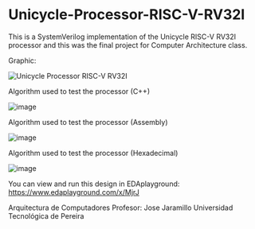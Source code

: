 # Unicycle-Processor-RISC-V-RV32I
This is a SystemVerilog implementation of the Unicycle RISC-V RV32I processor and this was the final project for Computer Architecture class.

Graphic:

![Unicycle Processor RISC-V RV32I](https://user-images.githubusercontent.com/70237090/129923809-883d605d-2b93-405d-b5be-8454890d7700.png)

Algorithm used to test the processor (C++)

![image](https://user-images.githubusercontent.com/70237090/129925250-0fb15a0d-a2c1-475c-ad5a-86a6329ef325.png)

Algorithm used to test the processor (Assembly)

![image](https://user-images.githubusercontent.com/70237090/129925467-832a5f30-37e5-4dd4-b268-bc3686f43224.png)

Algorithm used to test the processor (Hexadecimal)

![image](https://user-images.githubusercontent.com/70237090/129925998-12daa60c-c01a-4195-9f49-e35dd661a4f1.png)

You can view and run this design in EDAplayground: https://www.edaplayground.com/x/MjrJ

Arquitectura de Computadores
Profesor: Jose Jaramillo
Universidad Tecnológica de Pereira
